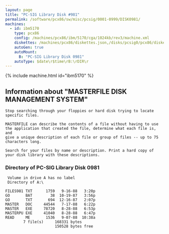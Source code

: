 ```yaml
---
layout: page
title: "PC-SIG Library Disk #981"
permalink: /software/pcx86/sw/misc/pcsig/0001-0999/DISK0981/
machines:
  - id: ibm5170
    type: pcx86
    config: /machines/pcx86/ibm/5170/cga/1024kb/rev3/machine.xml
    diskettes: /machines/pcx86/diskettes.json,/disks/pcsig0/pcx86/diskettes.json
    autoGen: true
    autoMount:
      B: "PC-SIG Library Disk 0981"
    autoType: $date\r$time\rB:\rDIR\r
---
```


{% include machine.html id="ibm5170" %}

## Information about "MASTERFILE DISK MANAGEMENT SYSTEM"

    Stop searching through your floppies or hard disk trying to locate
    specific files.
    
    MASTERFILE can describe the contents of a file without having to use
    the application that created the file, determine what each file is, and
    give a unique description of each file or group of files -- up to 75
    characters long.
    
    Search for your files by name or description. Print a hard copy of
    your disk library with these descriptions.

### Directory of PC-SIG Library Disk 0981

     Volume in drive A has no label
     Directory of A:\

    FILES981 TXT      1759   9-16-88   3:20p
    GO       BAT        38  10-19-87   3:56p
    GO       TXT       694  12-16-87   2:07p
    MASTER   DOC     44544   7-17-88   6:22p
    MASTER   EXE     78720   8-28-88   6:53p
    MASTERPU EXE     41040   8-28-88   6:47p
    READ     ME       1536   9-07-88  10:38a
            7 file(s)     168331 bytes
                          150528 bytes free
